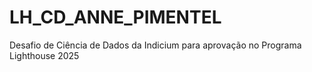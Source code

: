 # LH_CD_ANNE_PIMENTEL
Desafio de Ciência de Dados da Indicium para aprovação no Programa Lighthouse 2025
